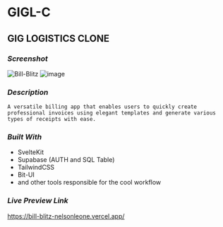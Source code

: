 # GIGL-C
## GIG LOGISTICS CLONE

### *Screenshot*
![Bill-Blitz](https://github.com/user-attachments/assets/ffaaf996-bdd6-41dc-bc33-4fad0c6bad71)
![image](https://github.com/user-attachments/assets/eb1328ff-aef2-4861-9f11-b711ef99dbe3)


     

### *Description*
    A versatile billing app that enables users to quickly create professional invoices using elegant templates and generate various types of receipts with ease.
     

### *Built With*
   - SvelteKit
   - Supabase (AUTH and SQL Table)
   - TailwindCSS
   - Bit-UI
   - and other tools responsible for the cool workflow

### *Live Preview Link*
https://bill-blitz-nelsonleone.vercel.app/


